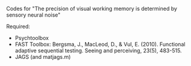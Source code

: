 
Codes for "The precision of visual working memory is determined by sensory neural noise"

Required:
- Psychtoolbox
- FAST Toolbox: Bergsma, J., MacLeod, D., & Vul, E. (2010). Functional adaptive sequential testing. Seeing and perceiving, 23(5), 483-515.
- JAGS (and matjags.m)
